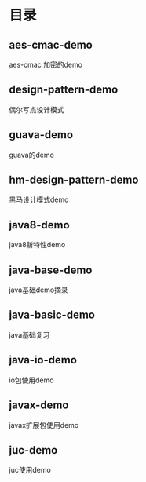 # 目录
## aes-cmac-demo
aes-cmac 加密的demo

## design-pattern-demo
偶尔写点设计模式

## guava-demo
guava的demo

## hm-design-pattern-demo
黑马设计模式demo

## java8-demo
java8新特性demo

## java-base-demo
java基础demo摘录

## java-basic-demo
java基础复习

## java-io-demo
io包使用demo

## javax-demo
javax扩展包使用demo

## juc-demo
juc使用demo

